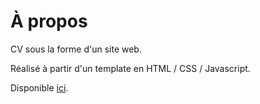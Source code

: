 # À propos

CV sous la forme d'un site web.

Réalisé à partir d'un template en HTML / CSS / Javascript.

Disponible [ici](https://jeneuba.github.io/).





